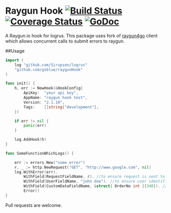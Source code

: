 # Raygun Hook [![Build Status](https://travis-ci.org/gsblue/raygunHook.svg)](https://travis-ci.org/gsblue/raygunHook) [![Coverage Status](https://coveralls.io/repos/github/gsblue/raygunHook/badge.svg?branch=master)](https://coveralls.io/github/gsblue/raygunHook?branch=master) [![GoDoc](https://godoc.org/github.com/gsblue/raygunHook?status.svg)](https://godoc.org/github.com/gsblue/raygunHook)

A Raygun.io hook for logrus. This package uses fork of [raygun4go](https://github.com/gsblue/raygun4go) client which allows concurrent calls to submit errors to raygun.

##Usage

```go
import (
	log "github.com/Sirupsen/logrus"
	"github.com/gsblue/raygunHook"
)

func init() {
	h, err := NewHook(&HookConfig{
		ApiKey:  "your api key",
		AppName: "raygun hook test",
		Version: "2.1.10",
		Tags:    []string{"development"},
	})

	if err != nil {
		panic(err)
	}

	log.AddHook(h)
}

func SomeFunctionWhichLogs() {

	err := errors.New("some error")
	r, _ := http.NewRequest("GET", "http://www.google.com", nil)
	log.WithError(err).
		WithField(RequestFieldName, r). //to ensure request is sent to raygun
		WithField(UserFieldName, "john doe"). //to ensure user identifier is sent to raygun
		WithField(CustomDataFieldName, &struct{ OrderNo int }{340}). //to ensure custom data is sent to raygun
		Error()
}
```

Pull requests are welcome.
